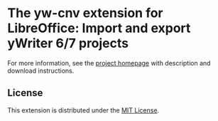 # The yw-cnv extension for LibreOffice: Import and export yWriter 6/7 projects 

For more information, see the [project homepage](https://peter88213.github.io/yw-cnv) with description and download instructions.


## License

This extension is distributed under the [MIT License](http://www.opensource.org/licenses/mit-license.php).
